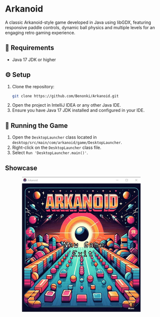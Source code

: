 # Arkanoid

A classic Arkanoid-style game developed in Java using libGDX, featuring responsive paddle controls, dynamic ball physics and multiple levels for an engaging retro gaming experience.

## 📝 Requirements

- Java 17 JDK or higher

## ⚙️ Setup

1. Clone the repository:
    ```bash
    git clone https://github.com/Benonki/Arkanoid.git
    ```
2. Open the project in IntelliJ IDEA or any other Java IDE.
3. Ensure you have Java 17 JDK installed and configured in your IDE.

## 🚀 Running the Game

1. Open the `DesktopLauncher` class located in `desktop/src/main/com/arkanoid/game/DesktopLauncher`.
2. Right-click on the `DesktopLauncher` class file.
3. Select `Run 'DesktopLauncher.main()'`.

## Showcase

<div align="center">
  <img src="https://github.com/Benonki/Portfolio/blob/main/StronaGlowna/sc/arkanoid.png" alt="Preview of My Project">
</div>
